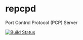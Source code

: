 # repcpd
Port Control Protocol (PCP) Server

[![Build Status](https://travis-ci.org/alfredh/repcpd.svg?branch=master)](https://travis-ci.org/alfredh/repcpd)
